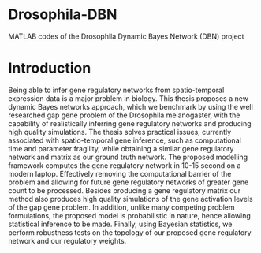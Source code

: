# Drosophila-DBN
MATLAB codes of the Drosophila Dynamic Bayes Network (DBN) project

# Introduction
Being able to infer gene regulatory networks from spatio-temporal expression
data is a major problem in biology. This thesis proposes a new dynamic Bayes
networks approach, which we benchmark by using the well researched gap gene
problem of the Drosophila melanogaster, with the capability of realistically
inferring gene regulatory networks and producing high quality simulations. The
thesis solves practical issues, currently associated with spatio-temporal gene
inference, such as computational time and parameter fragility, while obtaining
a similar gene regulatory network and matrix as our ground truth network. The
proposed modelling framework computes the gene regulatory network in 10-15
second on a modern laptop. Effectively removing the computational barrier of
the problem and allowing for future gene regulatory networks of greater gene
count to be processed. Besides producing a gene regulatory matrix our method
also produces high quality simulations of the gene activation levels of the gap
gene problem. In addition, unlike many competing problem formulations, the
proposed model is probabilistic in nature, hence allowing statistical inference
to be made. Finally, using Bayesian statistics, we perform robustness tests on
the topology of our proposed gene regulatory network and our regulatory
weights.
